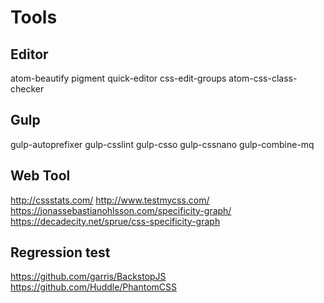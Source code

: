 # Tools

## Editor
atom-beautify
pigment
quick-editor
css-edit-groups
atom-css-class-checker

## Gulp
gulp-autoprefixer
gulp-csslint
gulp-csso
gulp-cssnano
gulp-combine-mq

## Web Tool
http://cssstats.com/
http://www.testmycss.com/
https://jonassebastianohlsson.com/specificity-graph/
https://decadecity.net/sprue/css-specificity-graph

## Regression test
https://github.com/garris/BackstopJS
https://github.com/Huddle/PhantomCSS